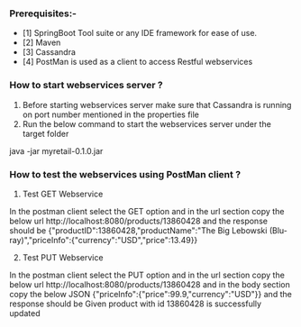 ### Prerequisites:-
* [1] SpringBoot Tool suite or any IDE framework for ease of use.
* [2] Maven
* [3] Cassandra
* [4] PostMan is used as a client to access Restful webservices



### How to start webservices server ?
1) Before starting webservices server make sure that Cassandra is running on port number mentioned in the properties file
2) Run the below command to start the webservices server under the target folder

java -jar myretail-0.1.0.jar

### How to test the webservices using PostMan client ?

1) Test GET Webservice

In the postman client select the GET option and in the url section copy the below url
http://localhost:8080/products/13860428
and the response should be
{"productID":13860428,"productName":"The Big Lebowski (Blu-ray)","priceInfo":{"currency":"USD","price":13.49}}

2) Test PUT Webservice

In the postman client select the PUT option and in the url section copy the below url
http://localhost:8080/products/13860428 and in the body section copy the below JSON 
{"priceInfo":{"price":99.9,"currency":"USD"}}
and the response should be
Given product with id 13860428 is successfully updated

